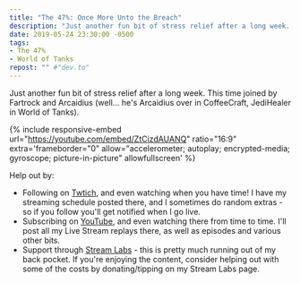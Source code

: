 ```yaml
---
title: "The 47%: Once More Unto the Breach"
description: "Just another fun bit of stress relief after a long week. This time joined by Fartrock and Arcaidius."
date: 2019-05-24 23:30:00 -0500
tags:
- The 47%
- World of Tanks
repost: "" #"dev.to"
---
```


Just another fun bit of stress relief after a long week. This time joined by Fartrock and Arcaidius (well&hellip; he's Arcaidius over in CoffeeCraft, JediHealer in World of Tanks).

<!--more-->

{% include responsive-embed url="https://youtube.com/embed/ZtCizdAUANQ" ratio="16:9" extra='frameborder="0" allow="accelerometer; autoplay; encrypted-media; gyroscope; picture-in-picture" allowfullscreen' %}

Help out by:
 * Following on [Twtich](https://twitch.tv/AnonJr_Live), and even watching when you have time! I have my streaming schedule posted there, and I sometimes do random extras - so if you follow you'll get notified when I go live.
 * Subscribing on [YouTube](http://www.youtube.com/channel/UCXafqhKHbkSUIrq0LAuu0tw), and even watching there from time to time. I'll post all my Live Stream replays there, as well as episodes and various other bits.
 * Support through [Stream Labs](https://streamlabs.com/anonjr_live) - this is pretty much running out of my back pocket. If you're enjoying the content, consider helping out with some of the costs by donating/tipping on my Stream Labs page.